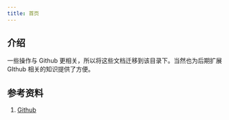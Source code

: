 ```yaml
---
title: 首页
---
```


## 介绍

一些操作与 Github 更相关，所以将这些文档迁移到该目录下。当然也为后期扩展 GIthub 相关的知识提供了方便。



## 参考资料

1. [Github](https://help.github.com/cn)
